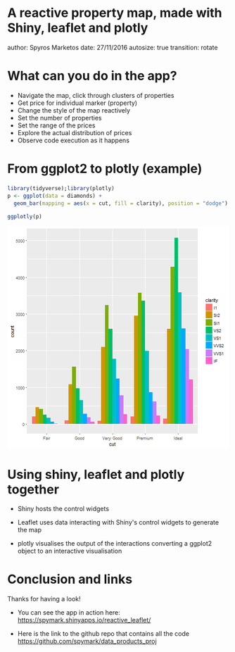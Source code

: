 A reactive property map, made with Shiny, leaflet and plotly
========================================================
author: Spyros Marketos
date: 27/11/2016
autosize: true
transition: rotate

What can you do in the app?
========================================================

- Navigate the map, click through clusters of properties
- Get price for individual marker (property)
- Change the style of the map reactively
- Set the number of properties
- Set the range of the prices
- Explore the actual distribution of prices 
- Observe code execution as it happens


From ggplot2 to plotly (example)
========================================================


```r
library(tidyverse);library(plotly)
p <- ggplot(data = diamonds) + 
  geom_bar(mapping = aes(x = cut, fill = clarity), position = "dodge")
```


```r
ggplotly(p)
```

![plot of chunk unnamed-chunk-3](pitch-figure/unnamed-chunk-3-1.png)

Using shiny, leaflet and plotly together
========================================================

- Shiny hosts the control widgets 

- Leaflet uses data interacting with Shiny's control widgets to generate the map

- plotly visualises the output of the interactions converting a ggplot2 object to an interactive visualisation


Conclusion and links
========================================================
Thanks for having a look! 

- You can see the app in action here:
https://spymark.shinyapps.io/reactive_leaflet/

- Here is the link to the github repo that contains all the code
https://github.com/spymark/data_products_proj

